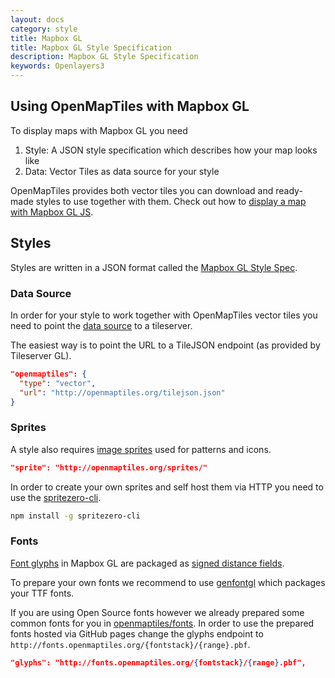 ```yaml
---
layout: docs
category: style
title: Mapbox GL
title: Mapbox GL Style Specification
description: Mapbox GL Style Specification
keywords: Openlayers3
---
```


## Using OpenMapTiles with Mapbox GL

To display maps with Mapbox GL you need

1. Style: A JSON style specification which describes how your map looks like
2. Data: Vector Tiles as data source for your style

OpenMapTiles provides both vector tiles you can download and ready-made styles
to use together with them. Check out how to [display a map with Mapbox GL JS](/docs/website/mapbox-gl-js).

## Styles

Styles are written in a JSON format called the [Mapbox GL Style Spec](https://www.mapbox.com/mapbox-gl-style-spec/).


### Data Source

In order for your style to work together with OpenMapTiles vector tiles you need to point the
[data source](https://www.mapbox.com/mapbox-gl-style-spec/#sources) to a tileserver.


The easiest way is to point the URL to a TileJSON endpoint (as provided by Tileserver GL).

```json
"openmaptiles": {
  "type": "vector",
  "url": "http://openmaptiles.org/tilejson.json"
}
```

### Sprites

A style also requires [image sprites](https://www.mapbox.com/mapbox-gl-style-spec/#sprite)
used for patterns and icons.


```json
"sprite": "http://openmaptiles.org/sprites/"
```

In order to create your own sprites and self host them via HTTP
you need to use the [spritezero-cli](https://github.com/mapbox/spritezero-cli).

```bash
npm install -g spritezero-cli
```

### Fonts

[Font glyphs](https://www.mapbox.com/mapbox-gl-style-spec/#glyphs)
in Mapbox GL are packaged as [signed distance fields](https://www.mapbox.com/blog/text-signed-distance-fields/).

To prepare your own fonts we recommend to use [genfontgl](https://github.com/sabas/genfontgl)
which packages your TTF fonts.

If you are using Open Source fonts however we already prepared some common fonts for you in
[openmaptiles/fonts](https://github.com/openmaptiles/fonts).
In order to use the prepared fonts hosted via GitHub pages change the glyphs endpoint to
`http://fonts.openmaptiles.org/{fontstack}/{range}.pbf`.

```json
"glyphs": "http://fonts.openmaptiles.org/{fontstack}/{range}.pbf",
```

